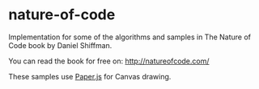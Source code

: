 nature-of-code
==============

Implementation for some of the algorithms and samples in The Nature of Code book by Daniel Shiffman.

You can read the book for free on:
http://natureofcode.com/

These samples use [Paper.js](http://paperjs.org/) for Canvas drawing.
